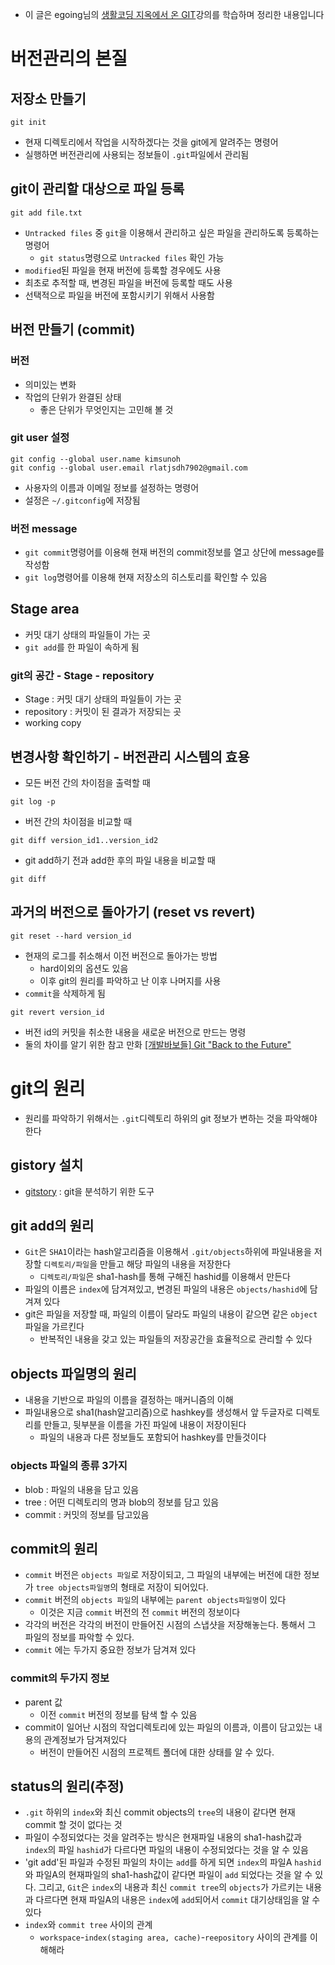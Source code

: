 * 이 글은 egoing님의 [생활코딩 지옥에서 온 GIT](https://opentutorials.org/course/2708)강의를 학습하며 정리한 내용입니다

# 버전관리의 본질

## 저장소 만들기
```
git init
```
- 현재 디렉토리에서 작업을 시작하겠다는 것을 git에게 알려주는 명령어
- 실행하면 버전관리에 사용되는 정보들이 `.git`파일에서 관리됨

## git이 관리할 대상으로 파일 등록
```
git add file.txt
```
- `Untracked files` 중 `git`을 이용해서 관리하고 싶은 파일을 관리하도록 등록하는 명령어
	- `git status`명령으로 `Untracked files` 확인 가능
- `modified`된 파일을 현재 버전에 등록할 경우에도 사용
- 최초로 추적할 때, 변경된 파일을 버전에 등록할 때도 사용
- 선택적으로 파일을 버전에 포함시키기 위해서 사용함

## 버전 만들기 (commit)
### 버전
- 의미있는 변화
- 작업의 단위가 완결된 상태
	- 좋은 단위가 무엇인지는 고민해 볼 것

### git user 설정
```
git config --global user.name kimsunoh
git config --global user.email rlatjsdh7902@gmail.com
```
- 사용자의 이름과 이메일 정보를 설정하는 명령어
- 설정은 `~/.gitconfig`에 저장됨

### 버전 message
- `git commit`명령어를 이용해 현재 버전의 commit정보를 열고 상단에 message를 작성함
- `git log`명령어를 이용해 현재 저장소의 히스토리를 확인할 수 있음

## Stage area
- 커밋 대기 상태의 파일들이 가는 곳
- `git add`를 한 파일이 속하게 됨

### git의 공간 - Stage - repository
- Stage : 커밋 대기 상태의 파일들이 가는 곳
- repository : 커밋이 된 결과가 저장되는 곳
- working copy

## 변경사항 확인하기 - 버전관리 시스템의 효용
- 모든 버전 간의 차이점을 출력할 때
```
git log -p
```

- 버전 간의 차이점을 비교할 때
```
git diff version_id1..version_id2
```

- git add하기 전과 add한 후의 파일 내용을 비교할 때
```
git diff
```

## 과거의 버전으로 돌아가기 (reset vs revert)
```
git reset --hard version_id
```
- 현재의 로그를 취소해서 이전 버전으로 돌아가는 방법
	- hard이외의 옵션도 있음
	- 이후 git의 원리를 파악하고 난 이후 나머지를 사용
- `commit`을 삭제하게 됨
```
git revert version_id
```
- 버전 id의 커밋을 취소한 내용을 새로운 버전으로 만드는 명령
- 둘의 차이를 알기 위한 참고 만화 [\[개발바보들\] Git "Back to the Future"](https://www.popit.kr/개발바보들-git-back-to-the-future/)



# git의 원리
- 원리를 파악하기 위해서는 `.git`디렉토리 하위의 git 정보가 변하는 것을 파악해야 한다

## gistory 설치
- [gitstory](https://github.com/egoing/gistory) : git을 분석하기 위한 도구

## git add의 원리
- `Git`은 `SHA1`이라는 hash알고리즘을 이용해서 `.git/objects`하위에 파일내용을 저장할 `디렉토리/파일`을 만들고 해당 파일의 내용을 저장한다
    - `디렉토리/파일`은 sha1-hash를 통해 구해진 hashid를 이용해서 만든다
- 파일의 이름은 `index`에 담겨져있고, 변경된 파일의 내용은 `objects/hashid`에 담겨져 있다
- git은 파일을 저장할 때, 파일의 이름이 달라도 파일의 내용이 같으면 같은 `object`파일을 가르킨다
    - 반복적인 내용을 갖고 있는 파일들의 저장공간을 효율적으로 관리할 수 있다
      
## objects 파일명의 원리
- 내용을 기반으로 파일의 이름을 결정하는 매커니즘의 이해
- 파일내용으로 sha1(hash알고리즘)으로 hashkey를 생성해서 앞 두글자로 디렉토리를 만들고, 뒷부분을 이름을 가진 파일에 내용이 저장이된다
    - 파일의 내용과 다른 정보들도 포함되어 hashkey를 만들것이다

### objects 파일의 종류 3가지
- blob : 파일의 내용을 담고 있음
- tree : 어떤 디렉토리의 명과 blob의 정보를 담고 있음
- commit : 커밋의 정보를 담고있음

## commit의 원리
- `commit` 버전은 `objects 파일`로 저장이되고, 그 파일의 내부에는 버전에 대한 정보가 ```tree objects파일명```의 형태로 저장이 되어있다.
- `commit` 버전의 `objects 파일`의 내부에는 `parent objects파일명`이 있다
    - 이것은 지금 `commit` 버전의 전 `commit` 버전의 정보이다
- 각각의 버전은 각각의 버전이 만들어진 시점의 스냅샷을 저장해놓는다. 통해서 그 파일의 정보를 파악할 수 있다.  
- `commit` 에는 두가지 중요한 정보가 담겨져 있다

### commit의 두가지 정보
- parent 값
    - 이전 `commit` 버전의 정보를 탐색 할 수 있음
- commit이 일어난 시점의 작업디렉토리에 있는 파일의 이름과, 이름이 담고있는 내용의 관계정보가 담겨져있다
    - 버전이 만들어진 시점의 프로젝트 폴더에 대한 상태를 알 수 있다.
    
## status의 원리(추정)
- `.git` 하위의 `index`와 최신 commit objects의 `tree`의 내용이 같다면 현재 commit 할 것이 없다는 것
- 파일이 수정되었다는 것을 알려주는 방식은 현재파일 내용의 sha1-hash값과 `index`의 파일 `hashid`가 다르다면 파일의 내용이 수정되었다는 것을 알 수 있음
- 'git add'된 파일과 수정된 파일의 차이는 `add`를 하게 되면 `index`의 파일A `hashid`와 파일A의 현재파일의 sha1-hash값이 같다면 파일이 `add` 되었다는 것을 알 수 있다. 그리고, `Git`은 `index`의 내용과 최신 `commit tree`의 `objects`가 가르키는 내용과 다르다면 현재 파일A의 내용은 `index`에 `add`되어서 `commit` 대기상태임을 알 수 있다
- `index`와 `commit tree` 사이의 관계
    - `workspace`-`index(staging area, cache)`-`reepository` 사이의 관계를 이해해라
